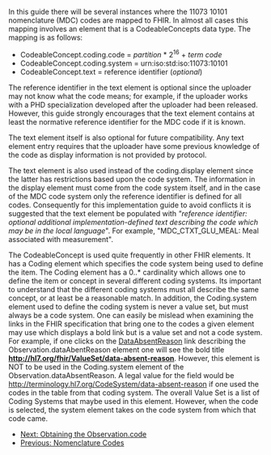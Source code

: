 In this guide there will be several instances where the 11073 10101 nomenclature (MDC) codes are mapped to FHIR. In almost all cases this mapping involves an element that is a CodeableConcepts data type. The mapping is as follows:

 - CodeableConcept.coding.code = *partition* * 2<sup>16</sup> + *term code*
 - CodeableConcept.coding.system = urn:iso:std:iso:11073:10101
 - CodeableConcept.text = reference identifier (*optional*)

The reference identifier in the text element is optional since the uploader may not know what the code means; for example, if the uploader works with a PHD specialization developed after the uploader had been released. However, this guide strongly encourages that the text element contains at least the normative reference identifier for the MDC code if it is known.

The text element itself is also optional for future compatibility. Any text element entry requires that the uploader have some previous knowledge of the code as display information is not provided by protocol.

The text element is also used instead of the coding.display element since the latter has restrictions based upon the code system. The information in the display element must come from the code system itself, and in the case of the MDC code system only the reference identifier is defined for all codes. Consequently for this implementation guide to avoid conflicts it is suggested that the text element be populated with *"reference identifier: optional additional implementation-defined text describing the code which may be in the local language*". For example, "MDC_CTXT_GLU_MEAL: Meal associated with measurement".

The CodeableConcept is used quite frequently in other FHIR elements. It has a Coding element which specifies the code system being used to define the item. The Coding element has a 0..* cardinality which allows one to define the item or concept in several different coding systems. Its important to understand that the different coding systems must all describe the same concept, or at least be a reasonable match. In addition, the Coding.system element used to define the coding system is never a value set, but must always be a code system. One can easily be mislead when examining the links in the FHIR specification that bring one to the codes a given element may use which displays a bold link but is a value set and not a code system. For example, if one clicks on the [DataAbsentReason](http://build.fhir.org/valueset-data-absent-reason.html) link describing the Observation.dataAbentReason element one will see the bold title **http://hl7.org/fhir/ValueSet/data-absent-reason**. However, this element is NOT to be used in the Coding.system element of the Observation.dataAbsentReason. A legal value for the field would be http://terminology.hl7.org/CodeSystem/data-absent-reason if one used the codes in the table from that coding system. The overall Value Set is a list of Coding Systems that maybe used in this element. However, when the code is selected, the system element takes on the code system from which that code came.

 - [Next: Obtaining the Observation.code](ObtainObservationCode.html)
 - [Previous: Nomenclature Codes](Nomenclaturecodes.html)